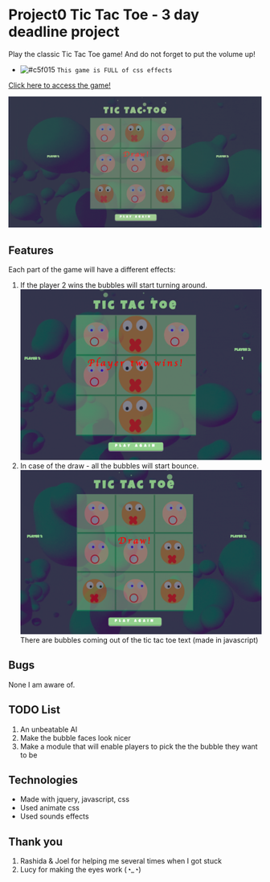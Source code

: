 # Project0 Tic Tac Toe - 3 day deadline project

Play the classic Tic Tac Toe game! And do not forget to put the volume up!

- ![#c5f015](https://placehold.it/15/c5f015/000000?text=+) `This game is FULL of css effects`


[Click here to access the game!]( https://pkijowska.github.io/tictactoe/)

![alt text](tictactoe.png)


## Features

Each part of the game will have a different effects:
1. If the player 2 wins the bubbles will start turning around.
![alt text](win2.png)
1. In case of the draw - all the bubbles will start bounce.
![alt text](draw.png)
There are bubbles coming out of the tic tac toe text (made in javascript)

## Bugs
None I am aware of.

## TODO List
1. An unbeatable AI
1. Make the bubble faces look nicer
1. Make a module that will enable players to pick the the bubble they want to be



## Technologies
- Made with jquery, javascript, css
- Used animate css
- Used sounds effects


## Thank you

1. Rashida & Joel for helping me several times when I got stuck
1. Lucy for making the eyes work   (◔_◔)
